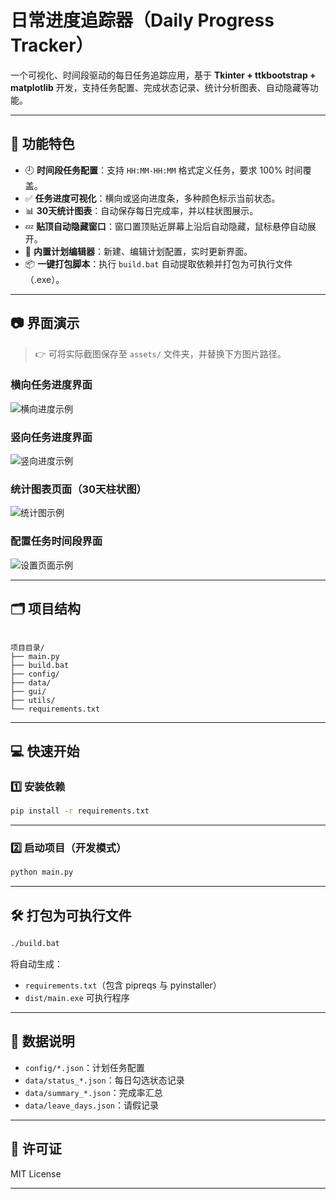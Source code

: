 
# 日常进度追踪器（Daily Progress Tracker）

一个可视化、时间段驱动的每日任务追踪应用，基于 **Tkinter + ttkbootstrap + matplotlib** 开发，支持任务配置、完成状态记录、统计分析图表、自动隐藏等功能。

---

## 🚀 功能特色

- 🕘 **时间段任务配置**：支持 `HH:MM-HH:MM` 格式定义任务，要求 100% 时间覆盖。
- ✅ **任务进度可视化**：横向或竖向进度条，多种颜色标示当前状态。
- 📊 **30天统计图表**：自动保存每日完成率，并以柱状图展示。
- 💤 **贴顶自动隐藏窗口**：窗口置顶贴近屏幕上沿后自动隐藏，鼠标悬停自动展开。
- 🔧 **内置计划编辑器**：新建、编辑计划配置，实时更新界面。
- 📦 **一键打包脚本**：执行 `build.bat` 自动提取依赖并打包为可执行文件（.exe）。

---

## 📷 界面演示

> 👉 可将实际截图保存至 `assets/` 文件夹，并替换下方图片路径。

### 横向任务进度界面
![横向进度示例](assets/horizontal_progress.png)

### 竖向任务进度界面
![竖向进度示例](assets/vertical_progress.png)

### 统计图表页面（30天柱状图）
![统计图示例](assets/statistics_bar_chart.png)

### 配置任务时间段界面
![设置页面示例](assets/setting_page.png)

---

## 🗂️ 项目结构

```

项目目录/
├── main.py
├── build.bat
├── config/
├── data/
├── gui/
├── utils/
└── requirements.txt
````

---

## 💻 快速开始

### 1️⃣ 安装依赖

```bash
pip install -r requirements.txt
````

---

### 2️⃣ 启动项目（开发模式）

```bash
python main.py
```

---

## 🛠️ 打包为可执行文件

```bash
./build.bat
```

将自动生成：

* `requirements.txt`（包含 pipreqs 与 pyinstaller）
* `dist/main.exe` 可执行程序

---

## 📁 数据说明

* `config/*.json`：计划任务配置
* `data/status_*.json`：每日勾选状态记录
* `data/summary_*.json`：完成率汇总
* `data/leave_days.json`：请假记录

---

## 📄 许可证

MIT License

---



